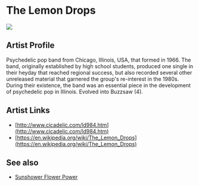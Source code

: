 # The Lemon Drops

![](../../asssets/artists/The_Lemon_Drops.png)

## Artist Profile

Psychedelic pop band from Chicago, Illinois, USA, that formed in 1966.
The band, originally established by high school students, produced one single in their heyday that reached regional success, but also recorded several other unreleased material that garnered the group's re-interest in the 1980s. During their existence, the band was an essential piece in the development of psychedelic pop in Illinois.
Evolved into Buzzsaw (4).

## Artist Links

- [http://www.cicadelic.com/ld984.htm](http://www.cicadelic.com/ld984.htm)
- [https://en.wikipedia.org/wiki/The_Lemon_Drops](https://en.wikipedia.org/wiki/The_Lemon_Drops)


## See also

- [Sunshower Flower Power](The_Lemon_Drops-Sunshower_Flower_Power.md)
